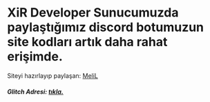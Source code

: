 <h1>XiR Developer Sunucumuzda paylaştığımız discord botumuzun site kodları artık daha rahat erişimde.</h1>
Siteyi hazırlayıp paylaşan: <a href="https://github.com/Melil0">MeliL</a>

<h5>Glitch Adresi: <a href="https://glitch.com/edit/#!/xirdev-xirbot-sitekodlari">tıkla.</a></h5>

